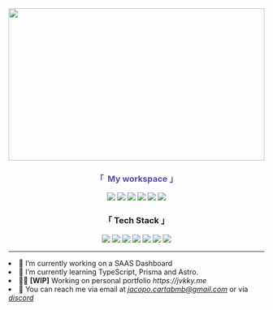 <img style="height: 300px; width: 100%" src="https://cdn.discordapp.com/attachments/1059508797665718323/1242947017844592720/you.png?ex=664fb01d&is=664e5e9d&hm=b4a31c2a1fe238ccb980b1cb3f6d7f820faddb56049e7d7eec9a2cbcb9bc551a&">
<h3 align="center" style="color: #554aac">
   「 ‎​ ​​​​​My workspace 」
</h3>

<p align="center">
  <img src="https://img.shields.io/badge/Windows_10-0078D6?style=for-the-badge&logo=windows&logoColor=white"/>
  <img src="https://img.shields.io/badge/Apple%20-M2-333333?style=for-the-badge&logo=apple&logoColor=white" />
  <img src="https://img.shields.io/badge/VSCode-0078D4?style=for-the-badge&logo=visual%20studio%20code&logoColor=white"/>
  <img src="https://img.shields.io/badge/prettier-1A2C34?style=for-the-badge&logo=prettier&logoColor=F7BA3E"/>
  <img src="https://img.shields.io/badge/Vercel-000000?style=for-the-badge&logo=vercel&logoColor=white"/>
  <img src="https://img.shields.io/badge/GIT-E44C30?style=for-the-badge&logo=git&logoColor=white"/>
</p>

<h3 align="center">
   「  Tech Stack  」 
</h3>

<p align="center">
   <img src="https://img.shields.io/badge/next%20js-000000?style=for-the-badge&logo=nextdotjs&logoColor=white"/>
  <img src="https://img.shields.io/badge/Astro-0C1222?style=for-the-badge&logo=astro&logoColor=FDFDFE"/>
  <img src="https://img.shields.io/badge/React-20232A?style=for-the-badge&logo=react&logoColor=61DAFB"/>
  <img src="https://img.shields.io/badge/Tailwind_CSS-38B2AC?style=for-the-badge&logo=tailwind-css&logoColor=white"/>
  <img src="https://img.shields.io/badge/MongoDB-4EA94B?style=for-the-badge&logo=mongodb&logoColor=white"/>
  <img src="https://img.shields.io/badge/Node%20js-339933?style=for-the-badge&logo=nodedotjs&logoColor=white"/>
  <img src="https://img.shields.io/badge/Redux-593D88?style=for-the-badge&logo=redux&logoColor=FDFDFE"/>
</p>
<hr/>

<li>
   🔭 I’m currently working on a SAAS Dashboard
</li>
<li>
   🌱 I’m currently learning TypeScript, Prisma and Astro.
</li>
<li>
   👨‍💻 <strong>[WIP]</strong> Working on personal portfolio <em> https://jvkky.me </em> 
</li>
<li>
   💬 You can reach me via  email at <em><a href="mailto:someone@jacopo.cartabmb@gmail.com"> jacopo.cartabmb@gmail.com</a></em> or via <em> <a href="https://discord.com/users/610940040536915978"> discord </a> </em> 
</li>
